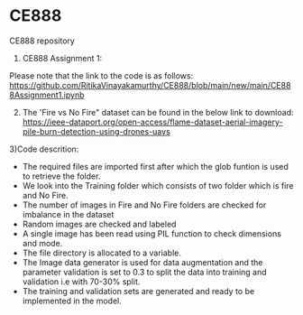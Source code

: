 # CE888
CE888 repository
 
 1) CE888 Assignment 1:
 
 Please note that the link to the code is as follows:
 https://github.com/RitikaVinayakamurthy/CE888/blob/main/new/main/CE888Assignment1.ipynb
 
 2) The 'Fire vs No Fire" dataset can be found in the below link to download:
https://ieee-dataport.org/open-access/flame-dataset-aerial-imagery-pile-burn-detection-using-drones-uavs

3)Code descrition:
* The required files are imported first after which the glob funtion is used to retrieve the folder.
* We look into the Training folder which consists of two folder which is fire and No Fire.
* The number of images in Fire and No Fire folders are checked for imbalance in the dataset
* Random images are checked and labeled 
* A single image has been read using PIL function to check dimensions and mode.
* The file directory is allocated to a variable.
* The Image data generator is used for data augmentation and the parameter validation is set to 0.3 to split the data into training and validation i.e with 70-30% split.
* The training and validation sets are generated and ready to be implemented in the model.

